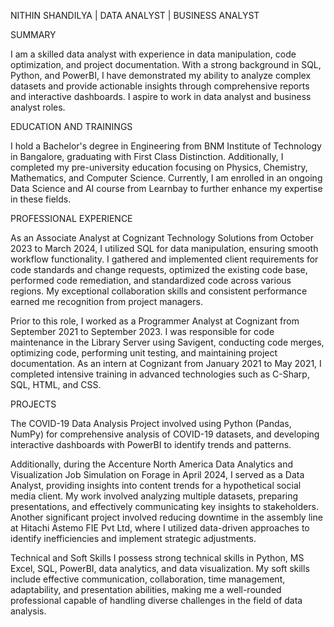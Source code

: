 
NITHIN SHANDILYA | DATA ANALYST | BUSINESS ANALYST                                                                                                                                                                                                         

SUMMARY                                                                                                                                                                                                                   

I am a skilled data analyst with experience in data manipulation, code optimization, and project documentation. With a strong background in SQL, Python, and PowerBI, I have demonstrated my ability to analyze complex datasets and provide actionable insights through comprehensive reports and interactive dashboards. I aspire to work in data analyst and business analyst roles.

EDUCATION AND TRAININGS 


I hold a Bachelor's degree in Engineering from BNM Institute of Technology in Bangalore, graduating with First Class Distinction. Additionally, I completed my pre-university education focusing on Physics, Chemistry, Mathematics, and Computer Science. Currently, I am enrolled in an ongoing Data Science and AI course from Learnbay to further enhance my expertise in these fields.

PROFESSIONAL EXPERIENCE																									

As an Associate Analyst at Cognizant Technology Solutions from October 2023 to March 2024, I utilized SQL for data manipulation, ensuring smooth workflow functionality. I gathered and implemented client requirements for code standards and change requests, optimized the existing code base, performed code remediation, and standardized code across various regions. My exceptional collaboration skills and consistent performance earned me recognition from project managers.

Prior to this role, I worked as a Programmer Analyst at Cognizant from September 2021 to September 2023. I was responsible for code maintenance in the Library Server using Savigent, conducting code merges, optimizing code, performing unit testing, and maintaining project documentation. As an intern at Cognizant from January 2021 to May 2021, I completed intensive training in advanced technologies such as C-Sharp, SQL, HTML, and CSS.

PROJECTS

 The COVID-19 Data Analysis Project involved using Python (Pandas, NumPy) for comprehensive analysis of COVID-19 datasets, and developing interactive dashboards with PowerBI to identify trends and patterns.

Additionally, during the Accenture North America Data Analytics and Visualization Job Simulation on Forage in April 2024, I served as a Data Analyst, providing insights into content trends for a hypothetical social media client. My work involved analyzing multiple datasets, preparing presentations, and effectively communicating key insights to stakeholders. Another significant project involved reducing downtime in the assembly line at Hitachi Astemo FIE Pvt Ltd, where I utilized data-driven approaches to identify inefficiencies and implement strategic adjustments.

Technical and Soft Skills
I possess strong technical skills in Python, MS Excel, SQL, PowerBI, data analytics, and data visualization. My soft skills include effective communication, collaboration, time management, adaptability, and presentation abilities, making me a well-rounded professional capable of handling diverse challenges in the field of data analysis.
